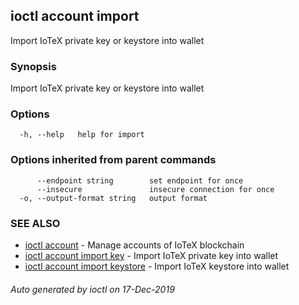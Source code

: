 ## ioctl account import

Import IoTeX private key or keystore into wallet

### Synopsis

Import IoTeX private key or keystore into wallet

### Options

```
  -h, --help   help for import
```

### Options inherited from parent commands

```
      --endpoint string        set endpoint for once
      --insecure               insecure connection for once
  -o, --output-format string   output format
```

### SEE ALSO

* [ioctl account](ioctl_account.md)	 - Manage accounts of IoTeX blockchain
* [ioctl account import key](ioctl_account_import_key.md)	 - Import IoTeX private key into wallet
* [ioctl account import keystore](ioctl_account_import_keystore.md)	 - Import IoTeX keystore into wallet

###### Auto generated by ioctl on 17-Dec-2019
